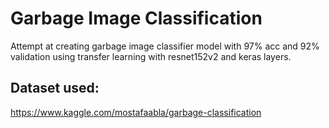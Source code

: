 # Garbage Image Classification
Attempt at creating garbage image classifier model with 97% acc and 92% validation using transfer learning with resnet152v2 and keras layers.
## Dataset used:
https://www.kaggle.com/mostafaabla/garbage-classification
